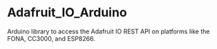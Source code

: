 # Adafruit_IO_Arduino
Arduino library to access the Adafruit IO REST API on platforms like the FONA, CC3000, and ESP8266.
